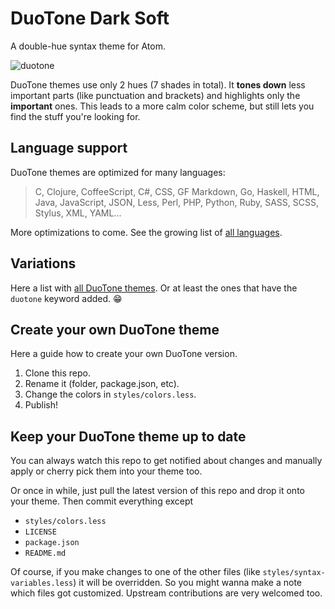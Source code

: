# DuoTone Dark Soft

A double-hue syntax theme for Atom.

![duotone](https://cloud.githubusercontent.com/assets/378023/11769688/753483be-a230-11e5-9193-51db5e77ce6b.png)

DuoTone themes use only 2 hues (7 shades in total). It __tones down__ less important parts (like punctuation and brackets) and highlights only the __important__ ones. This leads to a more calm color scheme, but still lets you find the stuff you're looking for.


## Language support

DuoTone themes are optimized for many languages:

> C, Clojure, CoffeeScript, C#, CSS, GF Markdown, Go, Haskell, HTML, Java, JavaScript, JSON, Less, Perl, PHP, Python, Ruby, SASS, SCSS, Stylus, XML, YAML...

More optimizations to come. See the growing list of [all languages](/styles/languages).


## Variations

Here a list with [all DuoTone themes](https://atom.io/themes/search?utf8=%E2%9C%93&q=keyword:duotone). Or at least the ones that have the `duotone` keyword added. :grin:


## Create your own DuoTone theme

Here a guide how to create your own DuoTone version.

1. Clone this repo.
2. Rename it (folder, package.json, etc).
3. Change the colors in `styles/colors.less`.
4. Publish!


## Keep your DuoTone theme up to date

You can always watch this repo to get notified about changes and manually apply or cherry pick them into your theme too.

Or once in while, just pull the latest version of this repo and drop it onto your theme. Then commit everything except

- `styles/colors.less`
- `LICENSE`
- `package.json`
- `README.md`

Of course, if you make changes to one of the other files (like `styles/syntax-variables.less`) it will be overridden. So you might wanna make a note which files got customized. Upstream contributions are very welcomed too.
